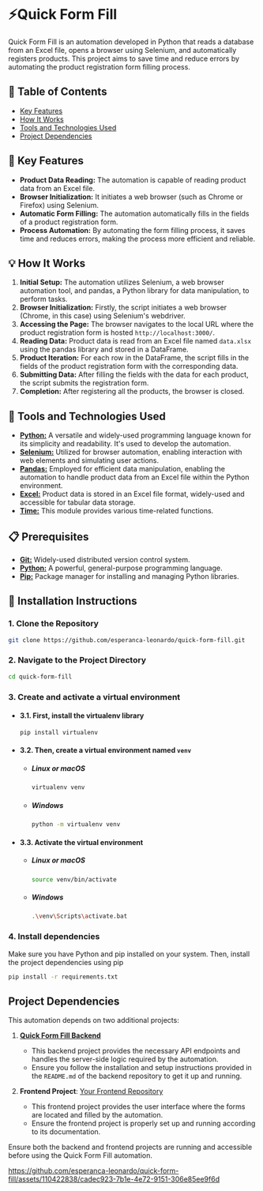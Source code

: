 # ⚡Quick Form Fill
Quick Form Fill is an automation developed in Python that reads a database from an Excel file, opens a browser using Selenium, and automatically registers products. This project aims to save time and reduce errors by automating the product registration form filling process.

## 📑 Table of Contents
- [Key Features](#-key-features)
- [How It Works](#-how-it-works)
- [Tools and Technologies Used](#-tools-and-technologies-used)
- [Project Dependencies](#project-dependencies)
  
## 🚀 Key Features
- **Product Data Reading:** The automation is capable of reading product data from an Excel file. 
- **Browser Initialization:** It initiates a web browser (such as Chrome or Firefox) using Selenium. 
- **Automatic Form Filling:** The automation automatically fills in the fields of a product registration form. 
- **Process Automation:** By automating the form filling process, it saves time and reduces errors, making the process more efficient and reliable. 

## 💡 How It Works
1. **Initial Setup:** The automation utilizes Selenium, a web browser automation tool, and pandas, a Python library for data manipulation, to perform tasks.
2. **Browser Initialization:** Firstly, the script initiates a web browser (Chrome, in this case) using Selenium's webdriver.
3. **Accessing the Page:** The browser navigates to the local URL where the product registration form is hosted `http://localhost:3000/`.
4. **Reading Data:** Product data is read from an Excel file named `data.xlsx` using the pandas library and stored in a DataFrame.
5. **Product Iteration:** For each row in the DataFrame, the script fills in the fields of the product registration form with the corresponding data.
6. **Submitting Data:** After filling the fields with the data for each product, the script submits the registration form.
7. **Completion:** After registering all the products, the browser is closed.

## 🔧 Tools and Technologies Used
- [**Python:**](https://www.python.org/) A versatile and widely-used programming language known for its simplicity and readability. It's used to develop the automation.
- [**Selenium:**](https://www.selenium.dev/) Utilized for browser automation, enabling interaction with web elements and simulating user actions.
- [**Pandas:**](https://pandas.pydata.org/) Employed for efficient data manipulation, enabling the automation to handle product data from an Excel file within the Python environment.
- [**Excel:**](https://support.microsoft.com/en-us/excel) Product data is stored in an Excel file format, widely-used and accessible for tabular data storage.
- [**Time:**](https://docs.python.org/3/library/time.html) This module provides various time-related functions.

## 📋 Prerequisites
- [**Git:**](https://git-scm.com/) Widely-used distributed version control system.
- [**Python:**](https://www.python.org/) A powerful, general-purpose programming language.
- [**Pip:**](https://pip.pypa.io/en/stable/) Package manager for installing and managing Python libraries.

## 📝 Installation Instructions
### 1. Clone the Repository
```bash
git clone https://github.com/esperanca-leonardo/quick-form-fill.git
```

### 2. Navigate to the Project Directory
```bash
cd quick-form-fill
```

### 3. Create and activate a virtual environment

- #### 3.1. First, install the virtualenv library
    ```bash
    pip install virtualenv
    ```

- #### 3.2. Then, create a virtual environment named `venv`

  - ##### Linux or macOS
      ```bash
      virtualenv venv
      ```
  
  - ##### Windows
      ```bash
      python -m virtualenv venv
      ```

- #### 3.3. Activate the virtual environment
    
    - ##### Linux or macOS
        ```bash
        source venv/bin/activate
        ```
    
    - ##### Windows
        ```bash
        .\venv\Scripts\activate.bat
        ```

### 4. Install dependencies

Make sure you have Python and pip installed on your system. Then, install the project dependencies using pip

```bash
pip install -r requirements.txt
```

## Project Dependencies
This automation depends on two additional projects:
1. [**Quick Form Fill Backend**](https://github.com/esperanca-leonardo/quick-form-fill-backend)
    - This backend project provides the necessary API endpoints and handles the server-side logic required by the automation.
    - Ensure you follow the installation and setup instructions provided in the `README.md` of the backend repository to get it up and running.

2. **Frontend Project**: [Your Frontend Repository](https://github.com/your-username/frontend-repo)
    - This frontend project provides the user interface where the forms are located and filled by the automation.
    - Ensure the frontend project is properly set up and running according to its documentation.

Ensure both the backend and frontend projects are running and accessible before using the Quick Form Fill automation.


https://github.com/esperanca-leonardo/quick-form-fill/assets/110422838/cadec923-7b1e-4e72-9151-306e85ee9f6d

